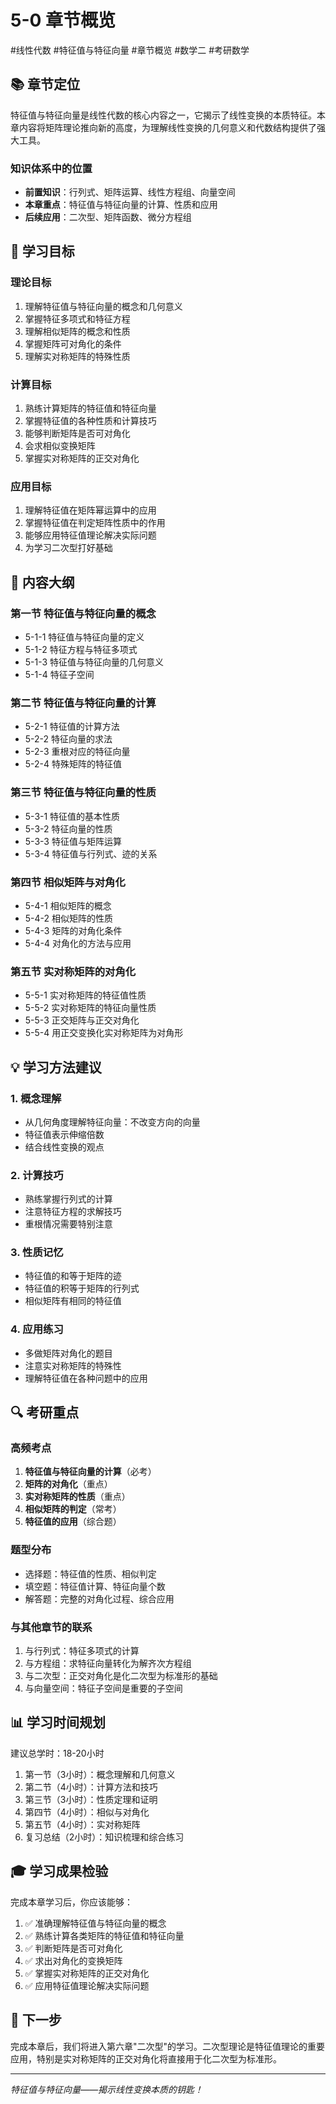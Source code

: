 # 5-0 章节概览

#线性代数 #特征值与特征向量 #章节概览 #数学二 #考研数学

## 📚 章节定位

特征值与特征向量是线性代数的核心内容之一，它揭示了线性变换的本质特征。本章内容将矩阵理论推向新的高度，为理解线性变换的几何意义和代数结构提供了强大工具。

### 知识体系中的位置
- **前置知识**：行列式、矩阵运算、线性方程组、向量空间
- **本章重点**：特征值与特征向量的计算、性质和应用
- **后续应用**：二次型、矩阵函数、微分方程组

## 🎯 学习目标

### 理论目标
1. 理解特征值与特征向量的概念和几何意义
2. 掌握特征多项式和特征方程
3. 理解相似矩阵的概念和性质
4. 掌握矩阵可对角化的条件
5. 理解实对称矩阵的特殊性质

### 计算目标
1. 熟练计算矩阵的特征值和特征向量
2. 掌握特征值的各种性质和计算技巧
3. 能够判断矩阵是否可对角化
4. 会求相似变换矩阵
5. 掌握实对称矩阵的正交对角化

### 应用目标
1. 理解特征值在矩阵幂运算中的应用
2. 掌握特征值在判定矩阵性质中的作用
3. 能够应用特征值理论解决实际问题
4. 为学习二次型打好基础

## 📖 内容大纲

### 第一节 特征值与特征向量的概念
- 5-1-1 特征值与特征向量的定义
- 5-1-2 特征方程与特征多项式
- 5-1-3 特征值与特征向量的几何意义
- 5-1-4 特征子空间

### 第二节 特征值与特征向量的计算
- 5-2-1 特征值的计算方法
- 5-2-2 特征向量的求法
- 5-2-3 重根对应的特征向量
- 5-2-4 特殊矩阵的特征值

### 第三节 特征值与特征向量的性质
- 5-3-1 特征值的基本性质
- 5-3-2 特征向量的性质
- 5-3-3 特征值与矩阵运算
- 5-3-4 特征值与行列式、迹的关系

### 第四节 相似矩阵与对角化
- 5-4-1 相似矩阵的概念
- 5-4-2 相似矩阵的性质
- 5-4-3 矩阵的对角化条件
- 5-4-4 对角化的方法与应用

### 第五节 实对称矩阵的对角化
- 5-5-1 实对称矩阵的特征值性质
- 5-5-2 实对称矩阵的特征向量性质
- 5-5-3 正交矩阵与正交对角化
- 5-5-4 用正交变换化实对称矩阵为对角形

## 💡 学习方法建议

### 1. 概念理解
- 从几何角度理解特征向量：不改变方向的向量
- 特征值表示伸缩倍数
- 结合线性变换的观点

### 2. 计算技巧
- 熟练掌握行列式的计算
- 注意特征方程的求解技巧
- 重根情况需要特别注意

### 3. 性质记忆
- 特征值的和等于矩阵的迹
- 特征值的积等于矩阵的行列式
- 相似矩阵有相同的特征值

### 4. 应用练习
- 多做矩阵对角化的题目
- 注意实对称矩阵的特殊性
- 理解特征值在各种问题中的应用

## 🔍 考研重点

### 高频考点
1. **特征值与特征向量的计算**（必考）
2. **矩阵的对角化**（重点）
3. **实对称矩阵的性质**（重点）
4. **相似矩阵的判定**（常考）
5. **特征值的应用**（综合题）

### 题型分布
- 选择题：特征值的性质、相似判定
- 填空题：特征值计算、特征向量个数
- 解答题：完整的对角化过程、综合应用

### 与其他章节的联系
1. 与行列式：特征多项式的计算
2. 与方程组：求特征向量转化为解齐次方程组
3. 与二次型：正交对角化是化二次型为标准形的基础
4. 与向量空间：特征子空间是重要的子空间

## 📊 学习时间规划

建议总学时：18-20小时

1. 第一节（3小时）：概念理解和几何意义
2. 第二节（4小时）：计算方法和技巧
3. 第三节（3小时）：性质定理和证明
4. 第四节（4小时）：相似与对角化
5. 第五节（4小时）：实对称矩阵
6. 复习总结（2小时）：知识梳理和综合练习

## 🎓 学习成果检验

完成本章学习后，你应该能够：

1. ✅ 准确理解特征值与特征向量的概念
2. ✅ 熟练计算各类矩阵的特征值和特征向量
3. ✅ 判断矩阵是否可对角化
4. ✅ 求出对角化的变换矩阵
5. ✅ 掌握实对称矩阵的正交对角化
6. ✅ 应用特征值理论解决实际问题

## 🚀 下一步

完成本章后，我们将进入第六章"二次型"的学习。二次型理论是特征值理论的重要应用，特别是实对称矩阵的正交对角化将直接用于化二次型为标准形。

---

*特征值与特征向量——揭示线性变换本质的钥匙！*